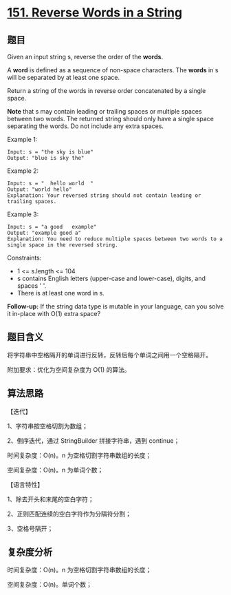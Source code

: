# [151. Reverse Words in a String](https://leetcode.com/problems/reverse-words-in-a-string/)

## 题目

Given an input string s, reverse the order of the **words**.

A **word** is defined as a sequence of non-space characters. The **words** in s will be separated by at least one space.

Return a string of the words in reverse order concatenated by a single space.

**Note** that s may contain leading or trailing spaces or multiple spaces between two words. 
The returned string should only have a single space separating the words. Do not include any extra spaces.

Example 1:
```
Input: s = "the sky is blue"
Output: "blue is sky the"
```

Example 2:
```
Input: s = "  hello world  "
Output: "world hello"
Explanation: Your reversed string should not contain leading or trailing spaces.
```

Example 3:
```
Input: s = "a good   example"
Output: "example good a"
Explanation: You need to reduce multiple spaces between two words to a single space in the reversed string.
```

Constraints:
- 1 <= s.length <= 104
- s contains English letters (upper-case and lower-case), digits, and spaces ' '.
- There is at least one word in s.

**Follow-up:** If the string data type is mutable in your language, can you solve it in-place with O(1) extra space?

## 题目含义

将字符串中空格隔开的单词进行反转，反转后每个单词之间用一个空格隔开。

附加要求：优化为空间复杂度为 O(1) 的算法。

## 算法思路

【迭代】

1、字符串按空格切割为数组；

2、倒序迭代，通过 StringBuilder 拼接字符串，遇到 continue；

时间复杂度：O(n)。n 为空格切割字符串数组的长度；

空间复杂度：O(n)。n 为单词个数；

【语言特性】

1、除去开头和末尾的空白字符；

2、正则匹配连续的空白字符作为分隔符分割；

3、空格号隔开；

## 复杂度分析

时间复杂度：O(n)。n 为空格切割字符串数组的长度；

空间复杂度：O(n)。单词个数；
